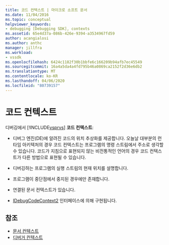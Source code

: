 ```yaml
---
title: 코드 컨텍스트 | 마이크로 소프트 문서
ms.date: 11/04/2016
ms.topic: conceptual
helpviewer_keywords:
- debugging [Debugging SDK], contexts
ms.assetid: 65e4d37a-086b-426e-9394-a3534967fd59
author: acangialosi
ms.author: anthc
manager: jillfra
ms.workload:
- vssdk
ms.openlocfilehash: 6424c1182f30b1bbfe6c166209b94afb7ec45549
ms.sourcegitcommit: 16a4a5da4a4fd795b46a0869ca2152f2d36e6db2
ms.translationtype: MT
ms.contentlocale: ko-KR
ms.lasthandoff: 04/06/2020
ms.locfileid: "80739157"
---
```

# <a name="code-context"></a>코드 컨텍스트
디버깅에서 [!INCLUDE[vsprvs](../../code-quality/includes/vsprvs_md.md)] **코드 컨텍스트**:

- 디버그 엔진(DE)에 알려진 코드의 위치 추상화를 제공합니다. 오늘날 대부분의 런타임 아키텍처의 경우 코드 컨텍스트는 프로그램의 명령 스트림에서 주소로 생각할 수 있습니다. 코드가 지침으로 표현되지 않는 비전통적인 언어의 경우 코드 컨텍스트가 다른 방법으로 표현될 수 있습니다.

- 디버깅하는 프로그램의 실행 스트림의 현재 위치를 설명합니다.

- 프로그램이 중단점에서 중지된 경우에만 존재합니다.

- 연결된 문서 컨텍스트가 있습니다.

- [IDebugCodeContext2](../../extensibility/debugger/reference/idebugcodecontext2.md) 인터페이스에 의해 구현됩니다.

## <a name="see-also"></a>참조
- [문서 컨텍스트](../../extensibility/debugger/document-context.md)
- [디버거 컨텍스트](../../extensibility/debugger/debugger-contexts.md)

